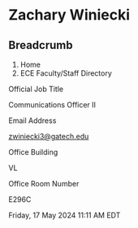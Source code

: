 #  Zachary Winiecki

## Breadcrumb

  1. Home
  2. ECE Faculty/Staff Directory

Official Job Title

Communications Officer II

Email Address

zwiniecki3@gatech.edu

Office Building

VL

Office Room Number

E296C

Friday, 17 May 2024 11:11 AM EDT

